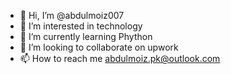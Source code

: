 - 👋 Hi, I’m @abdulmoiz007
- 👀 I’m interested in technology
- 🌱 I’m currently learning Phython
- 💞️ I’m looking to collaborate on upwork
- 📫 How to reach me abdulmoiz.pk@outlook.com

<!---
abdulmoiz007/abdulmoiz007 is a ✨ special ✨ repository because its `README.md` (this file) appears on your GitHub profile.
You can click the Preview link to take a look at your changes.
--->
